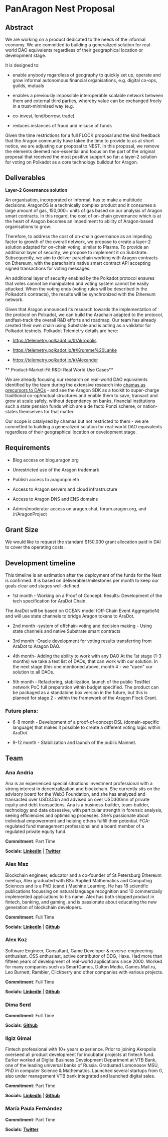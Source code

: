 # PanAragon Nest Proposal

## Abstract

We are working on a product dedicated to the needs of the informal economy. We are committed to building a generalized solution for real-world DAO equivalents regardless of their geographical location or development stage.

It is designed to:

* enable anybody regardless of geography to quickly set up, operate and grow informal autonomous financial organisations, e.g. digital co-ops, guilds, mutuals

* enables a previously impossible interoperable scalable network between them and external third parties, whereby value can be exchanged freely in a trust-minimised way (e.g. 
* co-invest, lend/borrow, trade)

* reduces instances of fraud and misuse of funds

Given the time restrictions for a full FLOCK proposal and the kind feedback that the Aragon community have taken the time to provide to us at short notice, we are adjusting our proposal to NEST. In this proposal, we remove the elements deemed non-essential and focus on the part of the original proposal that received the most positive support so far: a layer-2 solution for voting on Polkadot as a core technology buildout for Aragon.


## Deliverables

**Layer-2 Governance solution** 

An organisation, incorporated or informal, has to make a multitude decisions. AragonOS is a technically complex product and it consumes a large amount of gas, 150,000+ units of gas based on our analysis of Aragon smart contracts. In this regard, the cost of on-chain governance which is at the heart of Aragon becomes an impediment to ability of Aragon-based organisations to grow. 

Therefore, to address the cost of on-chain governance as an impeding factor to growth of the overall network, we propose to create a layer-2 solution adapted for on-chain voting, similar to Plasma. To provide an additional layer of security, we propose to implement it on Substrate. Subsequently, we aim to deliver parachain working with Aragon contracts on Ethereum, with the parachain’s native smart contract API accepting signed transactions for voting messages. 

An additional layer of security enabled by the Polkadot protocol ensures that votes cannot be manipulated and voting system cannot be easily attacked. When the voting ends (voting rules will be described in the Polkadot’s contracts), the results will be synchronized with the Ethereum network.

Given that Aragon announced its research towards the implementation of the protocol on Polkadot, we can build the Arachain adapted to the protocol, andfast-track the overall R&D efforts and roadmap. Our team has already created their own chain using Substrate and is acting as a validator for Polkadot testnets. Polkadot Telemetry details  are here: 

* https://telemetry.polkadot.io/#/Akropolis

* https://telemetry.polkadot.io/#/Krumme%20Lanke

* https://telemetry.polkadot.io/#/Alexander



** Product-Market-Fit R&D: Real World Use Cases**

We are already focusing our research on real-world DAO equivalents identified by the team during the extensive research into [chamas as precursors to DAOs](https://docs.google.com/presentation/d/16P9pAqSryjJpk37R-CtXDEw-0pNtYpuBei2cmfIR2E8/edit#slide=id.g35c0209681_0_0) - and see the Aragon SDK as a toolkit to super-charge traditional co-op/mutual structures and enable them to save, transact and grow at scale safely, without dependency on banks, financial institutions such a state pension funds which are a de facto Ponzi scheme, or nation-states themselves for that matter.

Our scope is catalysed by chamas but not restricted to them - we are committed to building a generalized solution for real-world DAO equivalents regardless of their geographical location or development stage.


## Requirements

* Blog access on blog.aragon.org

* Unrestricted use of the Aragon trademark

* Publish access to aragonpm.eth

* Access to Aragon servers and cloud infrastructure

* Access to Aragon DNS and ENS domains

* Admin/moderator access on aragon.chat, forum.aragon.org, and /r/AragonProject


## Grant Size

We would like to request the standard $150,000 grant allocation paid in DAI to cover the operating costs. 



## Development timeline

This timeline is an estimation after the deployment of the funds for the Nest is confirmed. It is based on deliverables/milestones per month to keep our goals clear and stages well-defined.

* 1st month - Working on a Proof of Concept. Results: 
Development of the tech specification for AraDot Chain.

The AraDot will be based on OCEAN model (Off-Chain Event AggregatioN) and will use state channels to bridge Aragon tokens to AraDot. 

* 2nd month -system of offchain-voting and decision making - Using state channels and native Substrate smart contracts

* 3rd month -Oracle development for voting results transferring from AraDot to Aragon DAO. 
  
* 4th month- Adding the ability to work with any DAO
At the 1st stage (1-3 months) we take a test list of DAOs, that can work with our solution. 
In the next stage (this one mentioned above, month 4 - we "open" our solution to all DAOs. 

* 5th month - Refactoring, stabilization, launch of the public TestNet network
PoC full preparation within budget specified. 
The product can be packaged as a standalone box version in the future, but this is planned for stage 2 - within the framework of the Aragon Flock Grant.

### Future plans: 

*  6-8 month - Development of a proof-of-concept DSL (domain-specific language) that makes it possible to create a different voting logic within AraDot.

* 9-12 month - Stabilization and launch of the public Mainnet. 


## Team 


### Ana Andria

Ana is an experienced special situations investment professional with a strong interest in decentralization and blockchain. She currently sits on the advisory board for the Web3 Foundation, and she has analyzed and transacted over USD3.5bn and advised on over USD300mn of private equity and debt transactions. Ana is a business-builder, team-builder, technology and data obsessive, with particular strength in forensic analysis, seeing efficiencies and optimising processes. She’s passionate about individual empowerment and helping others fulfill their potential. FCA-regulated fund management professional and a board member of a regulated private equity fund.

**Commitment**: Part Time

**Socials**: [**LinkedIn**](https://www.linkedin.com/in/anastasia-andrianova-79198b4)  | [**Twitter**](https://twitter.com/ana_andrianova/)



### Alex Maz

Blockchain engineer, educator and a co-founder of St.Petersburg Ethereum meetup, Alex graduated with BSc Applied Mathematics and Computing Sciences and is a PhD (cand.) Machine Learning.
He has 16 scientific publications focussing on natural language recognition and 10 commercially implemented applications to his name.
Alex has both shipped product in fintech, banking, and gaming, and is passionate about educating the new generation of blockchain developers.


**Commitment**: Full Time

**Socials**: [**LinkedIn**](https://www.linkedin.com/in/alexander-mazaletskiy/)  | [**Github**](https://github.com/AlexanderMazaletskiy)


### Alex Koz

Software Engineer, Consultant, Game Developer & reverse-engineering enthusiast. OSS enthusiast, active contributor of DDG, Haxe. Had more than fifteen years of development of real-world applications since 2000. Worked for many companies such as SmartGames, Dulton Media, Games.Mail.ru, Leo Burnett, Rambler, Clickberry and other companies with various projects.


**Commitment**: Full Time

**Socials**: [**LinkedIn**](https://www.linkedin.com/in/akozlovskij/)  | [**Github**](https://github.com/fzzr-)


### Dima Serd


**Commitment**: Full Time

**Socials**: [**Github**](https://github.com/in19farkt)


### Ilgiz Gimal

Fintech professional with 10+ years experience. Prior to joining Akropolis overseed all product development for incubator projects at fintech fund. Earlier worked at Digital Business Development Department at VTB Bank, one of the leading universal banks of Russia. Graduated Lomonosov MSU, PhD in computer Science & Mathematics. Launched several startups from 0, also under management VTB bank integrated and launched digital sales.

**Commitment**: Part Time

**Socials**: [**LinkedIn**](https://ru.linkedin.com/in/ilgiz-gimaltdinov-8bbba411) | [**Github**](https://github.com/apeir99n)


### María Paula Fernández

**Commitment**: Part Time

**Socials**: [**Twitter**](https://twitter.com/mptherealmvp)



